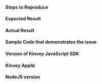 #### Steps to Reproduce
<!-- List all the steps to help us reproduce the issue. -->

#### Expected Result
<!-- Describe what you expected to happen. -->

#### Actual Result
<!-- Check whether this is still an issue in the most recent Kinvey JavaScript SDK version -->

#### Sample Code that demonstrates the issue
<!-- You can link to a jsbin.com snippet or include an entire application. -->

#### Version of Kinvey JavaScript SDK
<!-- Check whether this is still an issue in the most recent Kinvey JavaScript SDK version -->

#### Kinvey AppId
<!-- Never post your app secret publicly -->

#### NodeJS version
<!-- Execute `node -v` in a terminal window -->
